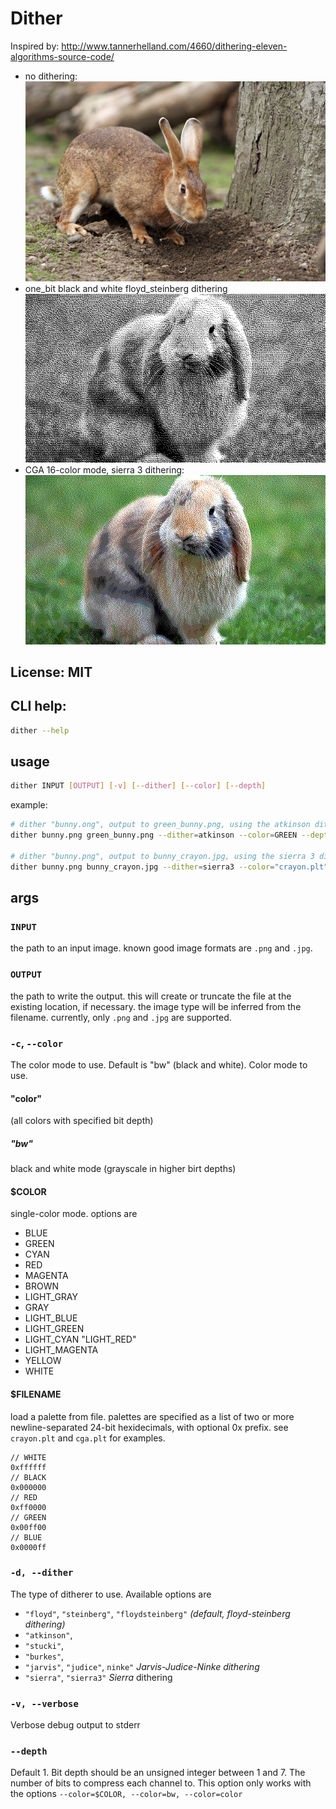 # Dither

Inspired by: <http://www.tannerhelland.com/4660/dithering-eleven-algorithms-source-code/>

- no dithering: ![bunny_no_dither](bunny.png)
- one_bit black and white floyd_steinberg dithering ![bunny_floyd_bw_1](bunny_dithered_floyd_bw_1.png)
- CGA 16-color mode, sierra 3 dithering: ![bunny_sierra_cga](bunny_dithered_sierra3_cga_1.png)

## License: MIT

## CLI help:

```bash
dither --help
```

## usage

```bash
dither INPUT [OUTPUT] [-v] [--dither] [--color] [--depth]
```

example:

```bash
# dither "bunny.ong", output to green_bunny.png, using the atkinson dithering algoirthm, and using two bits of depth for shades of GREEN, emitting debug info to stderr.
dither bunny.png green_bunny.png --dither=atkinson --color=GREEN --depth=2 -v

# dither "bunny.png", output to bunny_crayon.jpg, using the sierra 3 dithering algorithm, and loading it's color palette from crayon.plt
dither bunny.png bunny_crayon.jpg --dither=sierra3 --color="crayon.plt"
```

## args

### `INPUT`

the path to an input image. known good image formats are `.png` and `.jpg`.

### `OUTPUT`

the path to write the output. this will create or truncate the file at the existing location, if necessary. the image type will be inferred from the filename. currently, only `.png` and `.jpg` are supported.

### `-c`, `--color`

The color mode to use. Default is "bw" (black and white). Color mode to use.

#### "color"

(all colors with specified bit depth)

##### "bw"

black and white mode (grayscale in higher birt depths)

#### $COLOR

single-color mode. options are

- BLUE
- GREEN
- CYAN
- RED
- MAGENTA
- BROWN
- LIGHT_GRAY
- GRAY
- LIGHT_BLUE
- LIGHT_GREEN
- LIGHT_CYAN "LIGHT_RED"
- LIGHT_MAGENTA
- YELLOW
- WHITE

#### $FILENAME

load a palette from file. palettes are specified as a list of two or more newline-separated 24-bit hexidecimals, with optional 0x prefix. see `crayon.plt` and `cga.plt` for examples.
```
// WHITE
0xffffff
// BLACK
0x000000
// RED
0xff0000
// GREEN
0x00ff00
// BLUE
0x0000ff
```
### `-d, --dither`

The type of ditherer to use. Available options are

- `"floyd"`, `"steinberg"`, `"floydsteinberg"` _(default, floyd-steinberg dithering)_
- `"atkinson"`,
- `"stucki"`,
- `"burkes"`,
- `"jarvis"`, `"judice"`, `ninke"` _Jarvis-Judice-Ninke dithering_
- `"sierra"`, `"sierra3"` _Sierra_ dithering

### `-v, --verbose`

Verbose debug output to stderr

### `--depth`

Default 1\. Bit depth should be an unsigned integer between 1 and 7\. The number of bits to compress each channel to. This option only works with the options `--color=$COLOR, --color=bw, --color=color`

